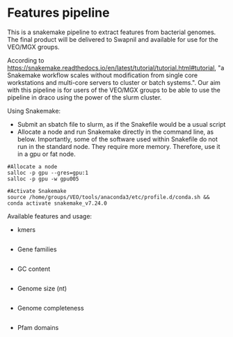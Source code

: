 # Features pipeline

This is a snakemake pipeline to extract features from bacterial genomes. The final product will be delivered to Swapnil and available for use for the VEO/MGX groups.

According to https://snakemake.readthedocs.io/en/latest/tutorial/tutorial.html#tutorial, "a Snakemake workflow scales without modification from single core workstations and multi-core servers to cluster or batch systems.". Our aim with this pipeline is for users of the VEO/MGX groups to be able to use the pipeline in draco using the power of the slurm cluster.  

Using Snakemake:  

- Submit an sbatch file to slurm, as if the Snakefile would be a usual script
- Allocate a node and run Snakemake directly in the command line, as below. Importantly, some of the software used within Snakefile do not run in the standard node. They require more memory. Therefore, use it in a gpu or fat node.

```
#Allocate a node
salloc -p gpu --gres=gpu:1 
salloc -p gpu -w gpu005

#Activate Snakemake
source /home/groups/VEO/tools/anaconda3/etc/profile.d/conda.sh && conda activate snakemake_v7.24.0
```

Available features and usage:  

- kmers

```

```

- Gene families

```

```

- GC content

```

```

- Genome size (nt)

```

```

- Genome completeness

```

```

- Pfam domains 
 
```

```

